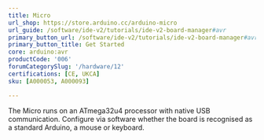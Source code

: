 ```yaml
---
title: Micro
url_shop: https://store.arduino.cc/arduino-micro
url_guide: /software/ide-v2/tutorials/ide-v2-board-manager#avr
primary_button_url: /software/ide-v2/tutorials/ide-v2-board-manager#avr
primary_button_title: Get Started
core: arduino:avr
productCode: '006'
forumCategorySlug: '/hardware/12'
certifications: [CE, UKCA]
sku: [A000053, A000093]

---
```


The Micro runs on an ATmega32u4 processor with native USB communication. Configure via software whether the board is recognised as a standard Arduino, a mouse or keyboard.
